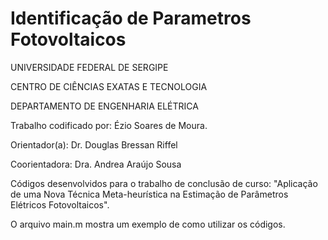 # Identificação de Parametros Fotovoltaicos
UNIVERSIDADE FEDERAL DE SERGIPE

CENTRO DE CIÊNCIAS EXATAS E TECNOLOGIA

DEPARTAMENTO DE ENGENHARIA ELÉTRICA

Trabalho codificado por: Ézio Soares de Moura.

Orientador(a): Dr. Douglas Bressan Riffel

Coorientadora: Dra. Andrea Araújo Sousa


Códigos desenvolvidos para o trabalho de conclusão de curso: "Aplicação de uma Nova Técnica Meta-heurística na
Estimação de Parâmetros Elétricos Fotovoltaicos".

O arquivo main.m mostra um exemplo de como utilizar os códigos.
